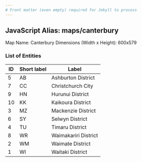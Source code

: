 ```yaml
---
# Front matter (even empty) required for Jekyll to process
---
```


## JavaScript Alias: maps/canterbury

Map Name: Canterbury
Dimensions (Width x Height): 600x579





### List of Entities

ID | Short label | Label
---|---|---|
5|AB|Ashburton District
7|CC|Christchurch City
9|HN|Hurunui District
10|KK|Kaikoura District
3|MZ|Mackenzie District
6|SY|Selwyn District
4|TU|Timaru District
8|WR|Waimakariri District
2|WM|Waimate District
1|WI|Waitaki District

